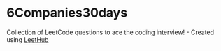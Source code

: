 # 6Companies30days
Collection of LeetCode questions to ace the coding interview! - Created using [LeetHub](https://github.com/QasimWani/LeetHub)

